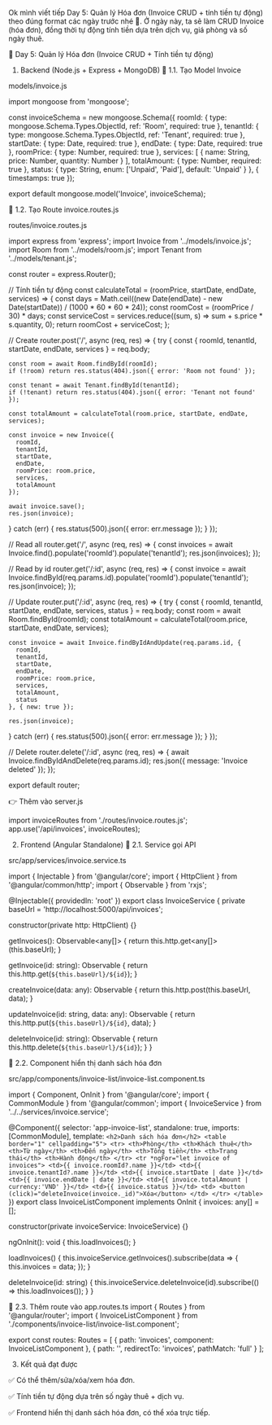 Ok mình viết tiếp Day 5: Quản lý Hóa đơn (Invoice CRUD + tính tiền tự động) theo đúng format các ngày trước nhé 🚀.
Ở ngày này, ta sẽ làm CRUD Invoice (hóa đơn), đồng thời tự động tính tiền dựa trên dịch vụ, giá phòng và số ngày thuê.

🚀 Day 5: Quản lý Hóa đơn (Invoice CRUD + Tính tiền tự động)
1. Backend (Node.js + Express + MongoDB)
📌 1.1. Tạo Model Invoice

models/invoice.js

import mongoose from 'mongoose';

const invoiceSchema = new mongoose.Schema({
  roomId: { type: mongoose.Schema.Types.ObjectId, ref: 'Room', required: true },
  tenantId: { type: mongoose.Schema.Types.ObjectId, ref: 'Tenant', required: true },
  startDate: { type: Date, required: true },
  endDate: { type: Date, required: true },
  roomPrice: { type: Number, required: true },
  services: [
    {
      name: String,
      price: Number,
      quantity: Number
    }
  ],
  totalAmount: { type: Number, required: true },
  status: { type: String, enum: ['Unpaid', 'Paid'], default: 'Unpaid' }
}, { timestamps: true });

export default mongoose.model('Invoice', invoiceSchema);

📌 1.2. Tạo Route invoice.routes.js

routes/invoice.routes.js

import express from 'express';
import Invoice from '../models/invoice.js';
import Room from '../models/room.js';
import Tenant from '../models/tenant.js';

const router = express.Router();

// Tính tiền tự động
const calculateTotal = (roomPrice, startDate, endDate, services) => {
  const days = Math.ceil((new Date(endDate) - new Date(startDate)) / (1000 * 60 * 60 * 24));
  const roomCost = (roomPrice / 30) * days;
  const serviceCost = services.reduce((sum, s) => sum + s.price * s.quantity, 0);
  return roomCost + serviceCost;
};

// Create
router.post('/', async (req, res) => {
  try {
    const { roomId, tenantId, startDate, endDate, services } = req.body;

    const room = await Room.findById(roomId);
    if (!room) return res.status(404).json({ error: 'Room not found' });

    const tenant = await Tenant.findById(tenantId);
    if (!tenant) return res.status(404).json({ error: 'Tenant not found' });

    const totalAmount = calculateTotal(room.price, startDate, endDate, services);

    const invoice = new Invoice({
      roomId,
      tenantId,
      startDate,
      endDate,
      roomPrice: room.price,
      services,
      totalAmount
    });

    await invoice.save();
    res.json(invoice);
  } catch (err) {
    res.status(500).json({ error: err.message });
  }
});

// Read all
router.get('/', async (req, res) => {
  const invoices = await Invoice.find().populate('roomId').populate('tenantId');
  res.json(invoices);
});

// Read by id
router.get('/:id', async (req, res) => {
  const invoice = await Invoice.findById(req.params.id).populate('roomId').populate('tenantId');
  res.json(invoice);
});

// Update
router.put('/:id', async (req, res) => {
  try {
    const { roomId, tenantId, startDate, endDate, services, status } = req.body;
    const room = await Room.findById(roomId);
    const totalAmount = calculateTotal(room.price, startDate, endDate, services);

    const invoice = await Invoice.findByIdAndUpdate(req.params.id, {
      roomId,
      tenantId,
      startDate,
      endDate,
      roomPrice: room.price,
      services,
      totalAmount,
      status
    }, { new: true });

    res.json(invoice);
  } catch (err) {
    res.status(500).json({ error: err.message });
  }
});

// Delete
router.delete('/:id', async (req, res) => {
  await Invoice.findByIdAndDelete(req.params.id);
  res.json({ message: 'Invoice deleted' });
});

export default router;


👉 Thêm vào server.js

import invoiceRoutes from './routes/invoice.routes.js';
app.use('/api/invoices', invoiceRoutes);

2. Frontend (Angular Standalone)
📌 2.1. Service gọi API

src/app/services/invoice.service.ts

import { Injectable } from '@angular/core';
import { HttpClient } from '@angular/common/http';
import { Observable } from 'rxjs';

@Injectable({ providedIn: 'root' })
export class InvoiceService {
  private baseUrl = 'http://localhost:5000/api/invoices';

  constructor(private http: HttpClient) {}

  getInvoices(): Observable<any[]> {
    return this.http.get<any[]>(this.baseUrl);
  }

  getInvoice(id: string): Observable<any> {
    return this.http.get<any>(`${this.baseUrl}/${id}`);
  }

  createInvoice(data: any): Observable<any> {
    return this.http.post(this.baseUrl, data);
  }

  updateInvoice(id: string, data: any): Observable<any> {
    return this.http.put(`${this.baseUrl}/${id}`, data);
  }

  deleteInvoice(id: string): Observable<any> {
    return this.http.delete(`${this.baseUrl}/${id}`);
  }
}

📌 2.2. Component hiển thị danh sách hóa đơn

src/app/components/invoice-list/invoice-list.component.ts

import { Component, OnInit } from '@angular/core';
import { CommonModule } from '@angular/common';
import { InvoiceService } from '../../services/invoice.service';

@Component({
  selector: 'app-invoice-list',
  standalone: true,
  imports: [CommonModule],
  template: `
    <h2>Danh sách hóa đơn</h2>
    <table border="1" cellpadding="5">
      <tr>
        <th>Phòng</th>
        <th>Khách thuê</th>
        <th>Từ ngày</th>
        <th>Đến ngày</th>
        <th>Tổng tiền</th>
        <th>Trạng thái</th>
        <th>Hành động</th>
      </tr>
      <tr *ngFor="let invoice of invoices">
        <td>{{ invoice.roomId?.name }}</td>
        <td>{{ invoice.tenantId?.name }}</td>
        <td>{{ invoice.startDate | date }}</td>
        <td>{{ invoice.endDate | date }}</td>
        <td>{{ invoice.totalAmount | currency:'VND' }}</td>
        <td>{{ invoice.status }}</td>
        <td>
          <button (click)="deleteInvoice(invoice._id)">Xóa</button>
        </td>
      </tr>
    </table>
  `
})
export class InvoiceListComponent implements OnInit {
  invoices: any[] = [];

  constructor(private invoiceService: InvoiceService) {}

  ngOnInit(): void {
    this.loadInvoices();
  }

  loadInvoices() {
    this.invoiceService.getInvoices().subscribe(data => {
      this.invoices = data;
    });
  }

  deleteInvoice(id: string) {
    this.invoiceService.deleteInvoice(id).subscribe(() => this.loadInvoices());
  }
}

📌 2.3. Thêm route vào app.routes.ts
import { Routes } from '@angular/router';
import { InvoiceListComponent } from './components/invoice-list/invoice-list.component';

export const routes: Routes = [
  { path: 'invoices', component: InvoiceListComponent },
  { path: '', redirectTo: 'invoices', pathMatch: 'full' }
];

3. Kết quả đạt được

✅ Có thể thêm/sửa/xóa/xem hóa đơn.

✅ Tính tiền tự động dựa trên số ngày thuê + dịch vụ.

✅ Frontend hiển thị danh sách hóa đơn, có thể xóa trực tiếp.
